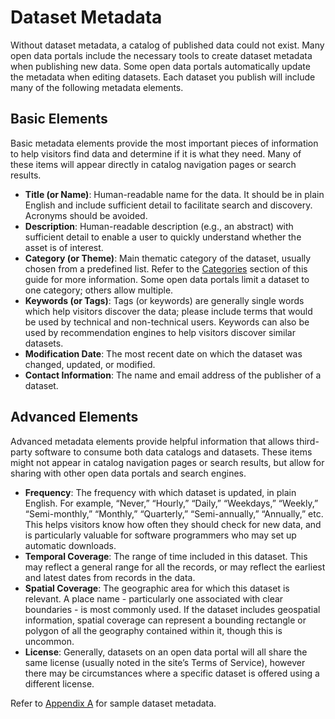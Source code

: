# Dataset Metadata
Without dataset metadata, a catalog of published data could not exist. Many open data portals include the necessary tools to create dataset metadata when publishing new data. Some open data portals automatically update the metadata when editing datasets. Each dataset you publish will include many of the following metadata elements.
 
## Basic Elements
Basic metadata elements provide the most important pieces of information to help visitors find data and determine if it is what they need. Many of these items will appear directly in catalog navigation pages or search results.

* **Title (or Name)**: Human-readable name for the data. It should be in plain English and include sufficient detail to facilitate search and discovery. Acronyms should be avoided.
* **Description**: Human-readable description (e.g., an abstract) with sufficient detail to enable a user to quickly understand whether the asset is of interest.
* **Category (or Theme)**: Main thematic category of the dataset, usually chosen from a predefined list. Refer to the [Categories](categories.md) section of this guide for more information. Some open data portals limit a dataset to one category; others allow multiple.
* **Keywords (or Tags)**: Tags (or keywords) are generally single words which help visitors discover the data; please include terms that would be used by technical and non-technical users. Keywords can also be used by recommendation engines to help visitors discover similar datasets.
* **Modification Date**: The most recent date on which the dataset was changed, updated, or modified.
* **Contact Information**: The name and email address of the publisher of a dataset.

## Advanced Elements
Advanced metadata elements provide helpful information that allows third-party software to consume both data catalogs and datasets. These items might not appear in catalog navigation pages or search results, but allow for sharing with other open data portals and search engines.
* **Frequency**: The frequency with which dataset is updated, in plain English. For example, “Never,” “Hourly,” “Daily,” “Weekdays,” “Weekly,” “Semi-monthly,” “Monthly,” “Quarterly,” “Semi-annually,” “Annually,” etc. This helps visitors know how often they should check for new data, and is particularly valuable for software programmers who may set up automatic downloads.
* **Temporal Coverage**: The range of time included in this dataset. This may reflect a general range for all the records, or may reflect the earliest and latest dates from records in the data.
* **Spatial Coverage**: The geographic area for which this dataset is relevant. A place name - particularly one associated with clear boundaries - is most commonly used. If the dataset includes geospatial information, spatial coverage can represent a bounding rectangle or polygon of all the geography contained within it, though this is uncommon.
* **License**: Generally, datasets on an open data portal will all share the same license (usually noted in the site’s Terms of Service), however there may be circumstances where a specific dataset is offered using a different license.

Refer to [Appendix A](appendix-a.md) for sample dataset metadata.
